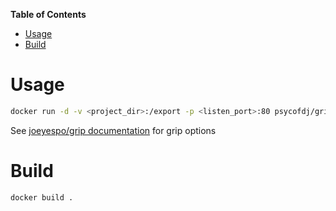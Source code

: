 <!-- markdown-toc start - Don't edit this section. Run M-x markdown-toc-generate-toc again -->
**Table of Contents**

- [Usage](#usage)
- [Build](#build)

<!-- markdown-toc end -->


# Usage


```bash
docker run -d -v <project_dir>:/export -p <listen_port>:80 psycofdj/grip [grip-options]
```

See [joeyespo/grip documentation](https://github.com/joeyespo/grip) for grip options



# Build


```bash
docker build .
```
